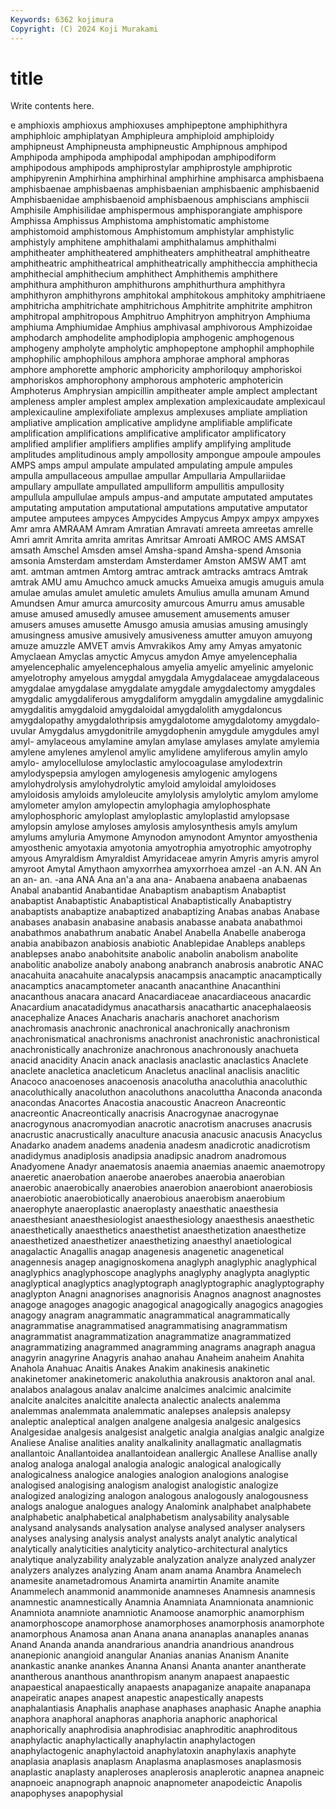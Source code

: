```yaml
---
Keywords: 6362 kojimura
Copyright: (C) 2024 Koji Murakami
---
```


# title

Write contents here.



e amphioxis amphioxus amphioxuses amphipeptone
amphiphithyra amphiphloic amphiplatyan Amphipleura amphiploid amphiploidy amphipneust Amphipneusta amphipneustic Amphipnous
amphipod Amphipoda amphipoda amphipodal amphipodan amphipodiform amphipodous amphipods amphiprostylar amphiprostyle
amphiprotic amphipyrenin Amphirhina amphirhinal amphirhine amphisarca amphisbaena amphisbaenae amphisbaenas amphisbaenian
amphisbaenic amphisbaenid Amphisbaenidae amphisbaenoid amphisbaenous amphiscians amphiscii Amphisile Amphisilidae amphispermous
amphisporangiate amphispore Amphissa Amphissus Amphistoma amphistomatic amphistome amphistomoid amphistomous Amphistomum
amphistylar amphistylic amphistyly amphitene amphithalami amphithalamus amphithalmi amphitheater amphitheatered amphitheaters
amphitheatral amphitheatre amphitheatric amphitheatrical amphitheatrically amphitheccia amphithecia amphithecial amphithecium amphithect
Amphithemis amphithere amphithura amphithuron amphithurons amphithurthura amphithyra amphithyron amphithyrons amphitokal
amphitokous amphitoky amphitriaene amphitricha amphitrichate amphitrichous Amphitrite amphitrite amphitron amphitropal
amphitropous Amphitruo Amphitryon amphitryon Amphiuma amphiuma Amphiumidae Amphius amphivasal amphivorous
Amphizoidae amphodarch amphodelite amphodiplopia amphogenic amphogenous amphogeny ampholyte ampholytic amphopeptone
amphophil amphophile amphophilic amphophilous amphora amphorae amphoral amphoras amphore amphorette
amphoric amphoricity amphoriloquy amphoriskoi amphoriskos amphorophony amphorous amphoteric amphotericin Amphoterus
Amphrysian ampicillin ampitheater ample amplect amplectant ampleness ampler amplest amplex
amplexation amplexicaudate amplexicaul amplexicauline amplexifoliate amplexus amplexuses ampliate ampliation ampliative
amplication amplicative amplidyne amplifiable amplificate amplification amplifications amplificative amplificator amplificatory
amplified amplifier amplifiers amplifies amplify amplifying amplitude amplitudes amplitudinous amply
ampollosity ampongue ampoule ampoules AMPS amps ampul ampulate ampulated ampulating
ampule ampules ampulla ampullaceous ampullae ampullar Ampullaria Ampullariidae ampullary ampullate
ampullated ampulliform ampullitis ampullosity ampullula ampullulae ampuls ampus-and amputate amputated
amputates amputating amputation amputational amputations amputative amputator amputee amputees ampyces
Ampycides Ampycus Ampyx ampyx ampyxes Amr amra AMRAAM Amram Amratian
Amravati amreeta amreetas amrelle Amri amrit Amrita amrita amritas Amritsar
Amroati AMROC AMS AMSAT amsath Amschel Amsden amsel Amsha-spand Amsha-spend
Amsonia amsonia Amsterdam amsterdam Amsterdamer Amston AMSW AMT amt amt.
amtman amtmen Amtorg amtrac amtrack amtracks amtracs Amtrak amtrak AMU
amu Amuchco amuck amucks Amueixa amugis amuguis amula amulae amulas
amulet amuletic amulets Amulius amulla amunam Amund Amundsen Amur amurca
amurcosity amurcous Amurru amus amusable amuse amused amusedly amusee amusement
amusements amuser amusers amuses amusette Amusgo amusia amusias amusing amusingly
amusingness amusive amusively amusiveness amutter amuyon amuyong amuze amuzzle AMVET
amvis Amvrakikos Amy amy Amyas amyatonic Amyclaean Amyclas amyctic Amycus
amydon Amye amyelencephalia amyelencephalic amyelencephalous amyelia amyelic amyelinic amyelonic amyelotrophy
amyelous amygdal amygdala Amygdalaceae amygdalaceous amygdalae amygdalase amygdalate amygdale amygdalectomy
amygdales amygdalic amygdaliferous amygdaliform amygdalin amygdaline amygdalinic amygdalitis amygdaloid amygdaloidal
amygdalolith amygdaloncus amygdalopathy amygdalothripsis amygdalotome amygdalotomy amygdalo-uvular Amygdalus amygdonitrile amygdophenin
amygdule amygdules amyl amyl- amylaceous amylamine amylan amylase amylases amylate
amylemia amylene amylenes amylenol amylic amylidene amyliferous amylin amylo amylo-
amylocellulose amyloclastic amylocoagulase amylodextrin amylodyspepsia amylogen amylogenesis amylogenic amylogens amylohydrolysis
amylohydrolytic amyloid amyloidal amyloidoses amyloidosis amyloids amyloleucite amylolysis amylolytic amylom
amylome amylometer amylon amylopectin amylophagia amylophosphate amylophosphoric amyloplast amyloplastic amyloplastid
amylopsase amylopsin amylose amyloses amylosis amylosynthesis amyls amylum amylums amyluria
Amymone Amynodon amynodont Amyntor amyosthenia amyosthenic amyotaxia amyotonia amyotrophia amyotrophic
amyotrophy amyous Amyraldism Amyraldist Amyridaceae amyrin Amyris amyris amyrol amyroot
Amytal Amythaon amyxorrhea amyxorrhoea amzel -an A.N. AN An an
an- an. -ana ANA Ana an'a ana ana- Anabaena anabaena
anabaenas Anabal anabantid Anabantidae Anabaptism anabaptism Anabaptist anabaptist Anabaptistic Anabaptistical
Anabaptistically Anabaptistry anabaptists anabaptize anabaptized anabaptizing Anabas anabas Anabase anabases
anabasin anabasine anabasis anabasse anabata anabathmoi anabathmos anabathrum anabatic Anabel
Anabella Anabelle anaberoga anabia anabibazon anabiosis anabiotic Anablepidae Anableps anableps
anablepses anabo anabohitsite anabolic anabolin anabolism anabolite anabolitic anabolize anaboly
anabong anabranch anabrosis anabrotic ANAC anacahuita anacahuite anacalypsis anacampsis anacamptic
anacamptically anacamptics anacamptometer anacanth anacanthine Anacanthini anacanthous anacara anacard Anacardiaceae
anacardiaceous anacardic Anacardium anacatadidymus anacatharsis anacathartic anacephalaeosis anacephalize Anaces Anacharis
anacharis anachoret anachorism anachromasis anachronic anachronical anachronically anachronism anachronismatical anachronisms
anachronist anachronistic anachronistical anachronistically anachronize anachronous anachronously anachueta anacid anacidity
Anacin anack anaclasis anaclastic anaclastics Anaclete anaclete anacletica anacleticum Anacletus
anaclinal anaclisis anaclitic Anacoco anacoenoses anacoenosis anacolutha anacoluthia anacoluthic anacoluthically
anacoluthon anacoluthons anacoluttha Anaconda anaconda anacondas Anacortes Anacostia anacoustic Anacreon
Anacreontic anacreontic Anacreontically anacrisis Anacrogynae anacrogynae anacrogynous anacromyodian anacrotic anacrotism
anacruses anacrusis anacrustic anacrustically anaculture anacusia anacusic anacusis Anacyclus Anadarko
anadem anadems anadenia anadesm anadicrotic anadicrotism anadidymus anadiplosis anadipsia anadipsic
anadrom anadromous Anadyomene Anadyr anaematosis anaemia anaemias anaemic anaemotropy anaeretic
anaerobation anaerobe anaerobes anaerobia anaerobian anaerobic anaerobically anaerobies anaerobion anaerobiont
anaerobiosis anaerobiotic anaerobiotically anaerobious anaerobism anaerobium anaerophyte anaeroplastic anaeroplasty anaesthatic
anaesthesia anaesthesiant anaesthesiologist anaesthesiology anaesthesis anaesthetic anaesthetically anaesthetics anaesthetist anaesthetization
anaesthetize anaesthetized anaesthetizer anaesthetizing anaesthyl anaetiological anagalactic Anagallis anagap anagenesis
anagenetic anagenetical anagennesis anagep anagignoskomena anaglyph anaglyphic anaglyphical anaglyphics anaglyphoscope
anaglyphs anaglyphy anaglypta anaglyptic anaglyptical anaglyptics anaglyptograph anaglyptographic anaglyptography anaglypton
Anagni anagnorises anagnorisis Anagnos anagnost anagnostes anagoge anagoges anagogic anagogical
anagogically anagogics anagogies anagogy anagram anagrammatic anagrammatical anagrammatically anagrammatise anagrammatised
anagrammatising anagrammatism anagrammatist anagrammatization anagrammatize anagrammatized anagrammatizing anagrammed anagramming anagrams
anagraph anagua anagyrin anagyrine Anagyris anahao anahau Anaheim anaheim Anahita
Anahola Anahuac Anaitis Anakes Anakim anakinesis anakinetic anakinetomer anakinetomeric anakoluthia
anakrousis anaktoron anal anal. analabos analagous analav analcime analcimes analcimic
analcimite analcite analcites analcitite analecta analectic analects analemma analemmas analemmata
analemmatic analepses analepsis analepsy analeptic analeptical analgen analgene analgesia analgesic
analgesics Analgesidae analgesis analgesist analgetic analgia analgias analgic analgize Analiese
Analise analities anality analkalinity anallagmatic anallagmatis anallantoic Anallantoidea anallantoidean anallergic
Anallese Anallise anally analog analoga analogal analogia analogic analogical analogically
analogicalness analogice analogies analogion analogions analogise analogised analogising analogism analogist
analogistic analogize analogized analogizing analogon analogous analogously analogousness analogs analogue
analogues analogy Analomink analphabet analphabete analphabetic analphabetical analphabetism analysability analysable
analysand analysands analysation analyse analysed analyser analysers analyses analysing analysis
analyst analysts analyt analytic analytical analytically analyticities analyticity analytico-architectural analytics
analytique analyzability analyzable analyzation analyze analyzed analyzer analyzers analyzes analyzing
Anam anam anama Anambra Anamelech anamesite anametadromous Anamirta anamirtin Anamite
anamite Anammelech anammonid anammonide anamneses Anamnesis anamnesis anamnestic anamnestically Anamnia
Anamniata Anamnionata anamnionic Anamniota anamniote anamniotic Anamoose anamorphic anamorphism anamorphoscope
anamorphose anamorphoses anamorphosis anamorphote anamorphous Anamosa anan Anana anana ananaplas
ananaples ananas Anand Ananda ananda anandrarious anandria anandrious anandrous ananepionic
anangioid anangular Ananias ananias Ananism Ananite anankastic ananke anankes Ananna
Anansi Ananta ananter anantherate anantherous ananthous ananthropism ananym anapaest anapaestic
anapaestical anapaestically anapaests anapaganize anapaite anapanapa anapeiratic anapes anapest anapestic
anapestically anapests anaphalantiasis Anaphalis anaphase anaphases anaphasic Anaphe anaphia anaphora
anaphoral anaphoras anaphoria anaphoric anaphorical anaphorically anaphrodisia anaphrodisiac anaphroditic anaphroditous
anaphylactic anaphylactically anaphylactin anaphylactogen anaphylactogenic anaphylactoid anaphylatoxin anaphylaxis anaphyte anaplasia
anaplasis anaplasm Anaplasma anaplasmoses anaplasmosis anaplastic anaplasty anapleroses anaplerosis anaplerotic
anapnea anapneic anapnoeic anapnograph anapnoic anapnometer anapodeictic Anapolis anapophyses anapophysial
